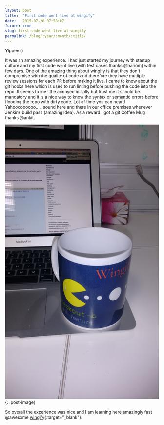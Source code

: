 ```yaml
---
layout: post
title:  "First code went live at wingify"
date:   2015-07-20 07:58:07
future: true
slug: first-code-went-live-at-wingify
permalink: /blog/:year/:month/:title/
---
```

Yippee :)

It was an amazing experience. I had just started my journey with startup culture and my first code went live (with test cases thanks @hariom) within few days. One of the amazing thing about wingify is that they don't compromise with the quality of code and therefore they have mutliple review sessions for each PR before making it live. I came to know about the git hooks here which is used to run linting before pushing the code into the repo. It seems to me little annoyed initially but trust me it should be mandatory and it is a nice way to know the syntax or semantic errors before flooding the repo with dirty code. Lot of time you can heard Yahooooooooo..... sound here and there in our office premises whenever Jenkins build pass (amazing idea). As a reward I got a git Coffee Mug thanks @ankit.

![Cup @ wingify](/assets/images/posts/cup.jpg "My first Cup :P"){: .post-image}

So overall the experience was nice and I am learning here amazingly fast @awesome [wingify][wingify]{:target="_blank"}.

[wingify]: http://wingify.com/